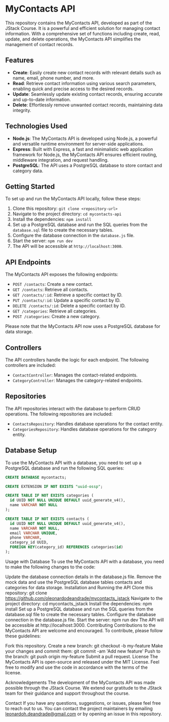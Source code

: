 # MyContacts API

This repository contains the MyContacts API, developed as part of the JStack Course. It is a powerful and efficient solution for managing contact information. With a comprehensive set of functions including create, read, update, and delete operations, the MyContacts API simplifies the management of contact records.

## Features

- **Create**: Easily create new contact records with relevant details such as name, email, phone number, and more.
- **Read**: Retrieve contact information using various search parameters, enabling quick and precise access to the desired records.
- **Update**: Seamlessly update existing contact records, ensuring accurate and up-to-date information.
- **Delete**: Effortlessly remove unwanted contact records, maintaining data integrity.

## Technologies Used

- **Node.js**: The MyContacts API is developed using Node.js, a powerful and versatile runtime environment for server-side applications.
- **Express**: Built with Express, a fast and minimalistic web application framework for Node.js, the MyContacts API ensures efficient routing, middleware integration, and request handling.
- **PostgreSQL**: The API uses a PostgreSQL database to store contact and category data.

## Getting Started

To set up and run the MyContacts API locally, follow these steps:

1. Clone this repository: `git clone <repository-url>`
2. Navigate to the project directory: `cd mycontacts-api`
3. Install the dependencies: `npm install`
4. Set up a PostgreSQL database and run the SQL queries from the `database.sql` file to create the necessary tables.
5. Configure the database connection in the `database.js` file.
6. Start the server: `npm run dev`
7. The API will be accessible at `http://localhost:3000`.

## API Endpoints

The MyContacts API exposes the following endpoints:

- `POST /contacts`: Create a new contact.
- `GET /contacts`: Retrieve all contacts.
- `GET /contacts/:id`: Retrieve a specific contact by ID.
- `PUT /contacts/:id`: Update a specific contact by ID.
- `DELETE /contacts/:id`: Delete a specific contact by ID.
- `GET /categories`: Retrieve all categories.
- `POST /categories`: Create a new category.

Please note that the MyContacts API now uses a PostgreSQL database for data storage.

## Controllers

The API controllers handle the logic for each endpoint. The following controllers are included:

- `ContactController`: Manages the contact-related endpoints.
- `CategoryController`: Manages the category-related endpoints.

## Repositories

The API repositories interact with the database to perform CRUD operations. The following repositories are included:

- `ContactsRepository`: Handles database operations for the contact entity.
- `CategoriesRepository`: Handles database operations for the category entity.

## Database Setup

To use the MyContacts API with a database, you need to set up a PostgreSQL database and run the following SQL queries:

```sql
CREATE DATABASE mycontacts;

CREATE EXTENSION IF NOT EXISTS "uuid-ossp";

CREATE TABLE IF NOT EXISTS categories (
  id UUID NOT NULL UNIQUE DEFAULT uuid_generate_v4(),
  name VARCHAR NOT NULL
);

CREATE TABLE IF NOT EXISTS contacts (
  id UUID NOT NULL UNIQUE DEFAULT uuid_generate_v4(),
  name VARCHAR NOT NULL,
  email VARCHAR UNIQUE,
  phone VARCHAR,
  category_id UUID,
  FOREIGN KEY(category_id) REFERENCES categories(id)
);
```

Usage with Database
To use the MyContacts API with a database, you need to make the following changes to the code:

Update the database connection details in the database.js file.
Remove the mock data and use the PostgreSQL database tables contacts and categories for data storage.
Installation and Running the API
Clone this repository: git clone https://github.com/oleonardodeandrade/mycontacts_jstack
Navigate to the project directory: cd mycontacts_jstack
Install the dependencies: npm install
Set up a PostgreSQL database and run the SQL queries from the database.sql file to create the necessary tables.
Configure the database connection in the database.js file.
Start the server: npm run dev
The API will be accessible at http://localhost:3000.
Contributing
Contributions to the MyContacts API are welcome and encouraged. To contribute, please follow these guidelines:

Fork this repository.
Create a new branch: git checkout -b my-feature
Make your changes and commit them: git commit -am 'Add new feature'
Push to the branch: git push origin my-feature
Submit a pull request.
License
The MyContacts API is open-source and released under the MIT License. Feel free to modify and use the code in accordance with the terms of the license.

Acknowledgements
The development of the MyContacts API was made possible through the JStack Course. We extend our gratitude to the JStack team for their guidance and support throughout the course.

Contact
If you have any questions, suggestions, or issues, please feel free to reach out to us. You can contact the project maintainers by emailing leonardoh.deandrade@gmail.com or by opening an issue in this repository.
